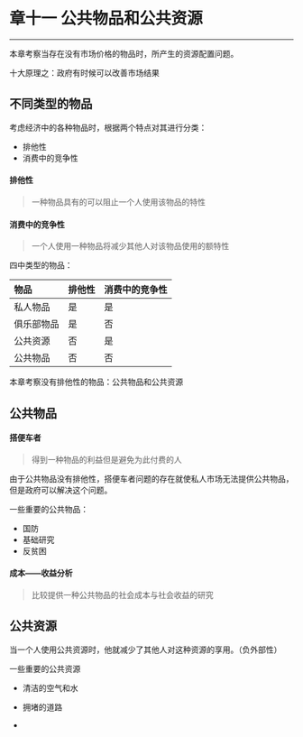 # 章十一 公共物品和公共资源
---

本章考察当存在没有市场价格的物品时，所产生的资源配置问题。

十大原理之：政府有时候可以改善市场结果

## 不同类型的物品
考虑经济中的各种物品时，根据两个特点对其进行分类：
- 排他性
- 消费中的竞争性

#### 排他性
> 一种物品具有的可以阻止一个人使用该物品的特性

#### 消费中的竞争性
> 一个人使用一种物品将减少其他人对该物品使用的额特性

四中类型的物品：

| 物品      | 排他性 | 消费中的竞争性 |
| :---      | :---  | :--- |
| 私人物品   | 是    | 是    |
| 俱乐部物品 | 是    | 否    |
| 公共资源   | 否    | 是    |
| 公共物品   | 否    | 否    |

本章考察没有排他性的物品：公共物品和公共资源

## 公共物品

#### 搭便车者
> 得到一种物品的利益但是避免为此付费的人

由于公共物品没有排他性，搭便车者问题的存在就使私人市场无法提供公共物品，但是政府可以解决这个问题。

一些重要的公共物品：
- 国防
- 基础研究
- 反贫困


#### 成本——收益分析
> 比较提供一种公共物品的社会成本与社会收益的研究


## 公共资源
当一个人使用公共资源时，他就减少了其他人对这种资源的享用。（负外部性）

一些重要的公共资源
- 清洁的空气和水
- 拥堵的道路

























-
